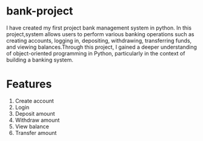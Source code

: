 # bank-project
I have created my first project bank management system in python.  In this project,system allows users to perform various banking operations such as creating accounts, logging in, depositing, withdrawing, transferring funds, and viewing balances.Through this project, I gained a deeper understanding of object-oriented programming in Python, particularly in the context of building a banking system. 
# Features
1. Create account
2. Login
3. Deposit amount
4. Withdraw amount
5. View balance
6. Transfer amount
